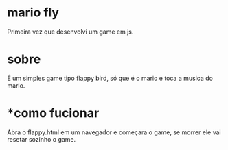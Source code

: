 # mario fly

Primeira vez que desenvolvi um game em js.

# sobre

É um simples game tipo flappy bird, só que é o mario e toca a musica do mario.

# *como fucionar
Abra o flappy.html em um navegador e começara o game, se morrer ele vai resetar sozinho o game.
